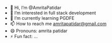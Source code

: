 - 👋 Hi, I’m @AmritaPatidar
- 👀 I’m interested in full stack development  
- 🌱 I’m currently learning PGDFE 
- 📫 How to reach me amritapatidar@gmail.com
- 😄 Pronouns: amrita patidar
- ⚡ Fun fact: ...

<!---
AmritaPatidar/AmritaPatidar is a ✨ special ✨ repository because its `README.md` (this file) appears on your GitHub profile.
You can click the Preview link to take a look at your changes.
--->
